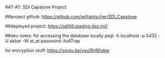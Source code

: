 #AT-AT: SDI Capstone Project

##project github:
https://github.com/willjantscher/SDI_Capstone

##deployed project:
https://sdi06.staging.dso.mil/

##dev notes:
for accessing the database locally
psql -h localhost -p 5432 -U akbar -W at_at
password: itsATrap


for encryption stuff:
https://youtu.be/vxu1RrR0vbw
